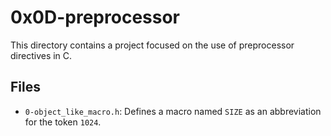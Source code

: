 # 0x0D-preprocessor

This directory contains a project focused on the use of preprocessor directives in C.

## Files

- `0-object_like_macro.h`: Defines a macro named `SIZE` as an abbreviation for the token `1024`.
